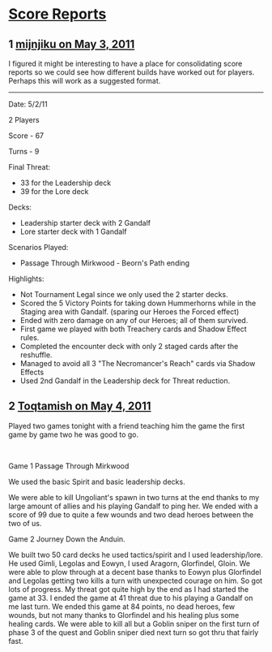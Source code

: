 # [Score Reports](https://community.fantasyflightgames.com/topic/46203-score-reports/)

## 1 [mijnjiku on May 3, 2011](https://community.fantasyflightgames.com/topic/46203-score-reports/?do=findComment&comment=462940)

I figured it might be interesting to have a place for consolidating score reports so we could see how different builds have worked out for players.  Perhaps this will work as a suggested format. 

----------------------------------------------------------------------

Date: 5/2/11

2 Players

Score - 67

Turns - 9

Final Threat:

 * 33 for the Leadership deck
 * 39 for the Lore deck

Decks:

 * Leadership starter deck with 2 Gandalf
 * Lore starter deck with 1 Gandalf

Scenarios Played:

 * Passage Through Mirkwood - Beorn's Path ending

Highlights:

 * Not Tournament Legal since we only used the 2 starter decks.
 * Scored the 5 Victory Points for taking down Hummerhorns while in the Staging area with Gandalf. (sparing our Heroes the Forced effect)
 * Ended with zero damage on any of our Heroes; all of them survived.
 * First game we played with both Treachery cards and Shadow Effect rules.
 * Completed the encounter deck with only 2 staged cards after the reshuffle.
 * Managed to avoid all 3 "The Necromancer's Reach" cards via Shadow Effects
 * Used 2nd Gandalf in the Leadership deck for Threat reduction.

## 2 [Toqtamish on May 4, 2011](https://community.fantasyflightgames.com/topic/46203-score-reports/?do=findComment&comment=463102)

Played two games tonight with a friend teaching him the game the first game by game two he was good to go.

 

Game 1 Passage Through Mirkwood

We used the basic Spirit and basic leadership decks.

We were able to kill Ungoliant's spawn in two turns at the end thanks to my large amount of allies and his playing Gandalf to ping her. We ended with a score of 99 due to quite a few wounds and two dead heroes between the two of us.

Game 2 Journey Down the Anduin.

We built two 50 card decks he used tactics/spirit and I used leadership/lore. He used Gimli, Legolas and Eowyn, I used Aragorn, Glorfindel, Gloin. We were able to plow through at a decent base thanks to Eowyn plus Glorfindel and Legolas getting two kills a turn with unexpected courage on him. So got lots of progress. My threat got quite high by the end as I had started the game at 33. I ended the game at 41 threat due to his playing a Gandalf on me last turn. We ended this game at 84 points, no dead heroes, few wounds, but not many thanks to Glorfindel and his healing plus some healing cards. We were able to kill all but a Goblin sniper on the first turn of phase 3 of the quest and Goblin sniper died next turn so got thru that fairly fast.

